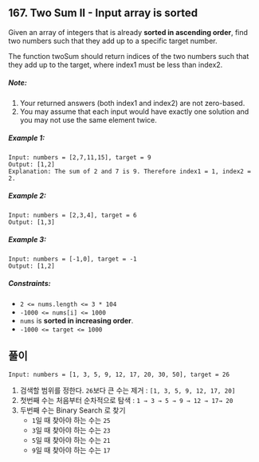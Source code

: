 ## 167. Two Sum II - Input array is sorted

Given an array of integers that is already **sorted in ascending order**, find two numbers such that they add up to a specific target number.

The function twoSum should return indices of the two numbers such that they add up to the target, where index1 must be less than index2.

##### Note:

1. Your returned answers (both index1 and index2) are not zero-based.
2. You may assume that each input would have exactly one solution and you may not use the same element twice.

##### Example 1:

```
Input: numbers = [2,7,11,15], target = 9
Output: [1,2]
Explanation: The sum of 2 and 7 is 9. Therefore index1 = 1, index2 = 2.
```

##### Example 2:

```
Input: numbers = [2,3,4], target = 6
Output: [1,3]
```

##### Example 3:

```
Input: numbers = [-1,0], target = -1
Output: [1,2]
```

##### Constraints:

* `2 <= nums.length <= 3 * 104`
* `-1000 <= nums[i] <= 1000`
* `nums` is **sorted in increasing order**.
* `-1000 <= target <= 1000`

## 풀이

```
Input: numbers = [1, 3, 5, 9, 12, 17, 20, 30, 50], target = 26
```

1. 검색할 범위를 정한다. `26`보다 큰 수는 제거 : `[1, 3, 5, 9, 12, 17, 20]`
2. 첫번째 수는 처음부터 순차적으로 탐색 : `1 → 3 → 5 → 9 → 12 → 17→ 20`   
3. 두번째 수는 Binary Search 로 찾기
    * `1`일 때 찾아야 하는 수는 `25`
    * `3`일 때 찾아야 하는 수는 `23`
    * `5`일 때 찾아야 하는 수는 `21`
    * `9`일 때 찾아야 하는 수는 `17`
